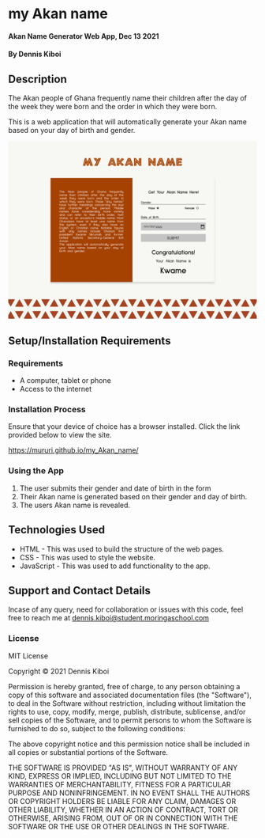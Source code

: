 # my Akan name
#### Akan Name Generator Web App, Dec 13 2021 
#### By **Dennis Kiboi** 
## Description 
The Akan people of Ghana frequently name their children after the day of the week they were born and the order in which they were born.

This is a web application that will automatically generate your Akan name based on your day of birth and gender.

![My Akan Name App](/images/myAkanNameApp.png)

## Setup/Installation Requirements 
### Requirements
* A computer, tablet or phone
* Access to the internet

### Installation Process 
Ensure that your device of choice has a browser installed.
Click the link provided below to view the site.

https://mururi.github.io/my_Akan_name/

### Using the App
1. The user submits their gender and date of birth in the form
2. Their Akan name is generated based on their gender and day of birth.
3. The users Akan name is revealed.

## Technologies Used 
* HTML - This was used to build the structure of the web pages.
* CSS - This was used to style the website.
* JavaScript - This was used to add functionality to the app.

## Support and Contact Details
Incase of any query, need for collaboration or issues with this code, feel free to reach me at
dennis.kiboi@student.moringaschool.com

### License 
MIT License

Copyright &copy; 2021 Dennis Kiboi

Permission is hereby granted, free of charge, to any person obtaining a copy of this software and associated documentation files (the "Software"), to deal in the Software without restriction, including without limitation the rights to use, copy, modify, merge, publish, distribute, sublicense, and/or sell copies of the Software, and to permit persons to whom the Software is furnished to do so, subject to the following conditions:

The above copyright notice and this permission notice shall be included in all copies or substantial portions of the Software.

THE SOFTWARE IS PROVIDED "AS IS", WITHOUT WARRANTY OF ANY KIND, EXPRESS OR IMPLIED, INCLUDING BUT NOT LIMITED TO THE WARRANTIES OF MERCHANTABILITY, FITNESS FOR A PARTICULAR PURPOSE AND NONINFRINGEMENT. IN NO EVENT SHALL THE AUTHORS OR COPYRIGHT HOLDERS BE LIABLE FOR ANY CLAIM, DAMAGES OR OTHER LIABILITY, WHETHER IN AN ACTION OF CONTRACT, TORT OR OTHERWISE, ARISING FROM, OUT OF OR IN CONNECTION WITH THE SOFTWARE OR THE USE OR OTHER DEALINGS IN THE SOFTWARE.
